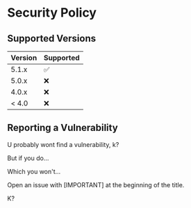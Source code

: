# Security Policy

## Supported Versions

| Version | Supported          |
| ------- | ------------------ |
| 5.1.x   | :white_check_mark: |
| 5.0.x   | :x:                |
| 4.0.x   | :x: |
| < 4.0   | :x:                |

## Reporting a Vulnerability

U probably wont find a vulnerability, k?

But if you do...

Which you won't...

Open an issue with [IMPORTANT] at the beginning of the title.

K?
